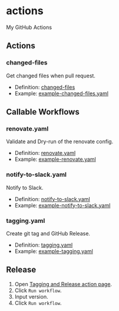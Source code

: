 # actions
My GitHub Actions

## Actions

### changed-files
Get changed files when pull request.

- Definition: [changed-files](./.github/actions/changed-files/action.yml)
- Example: [example-changed-files.yaml](./.github/workflows/example-changed-files.yaml)

## Callable Workflows

### renovate.yaml
Validate and Dry-run of the renovate config.

- Definition: [renovate.yaml](./.github/workflows/renovate.yaml)
- Example: [example-renovate.yaml](./.github/workflows/example-renovate.yaml)

### notify-to-slack.yaml
Notify to Slack.

- Definition: [notify-to-slack.yaml](./.github/workflows/notify-to-slack.yaml)
- Example: [example-notify-to-slack.yaml](./.github/workflows/example-notify-to-slack.yaml)

### tagging.yaml
Create git tag and GitHub Release.

- Definition: [tagging.yaml](./.github/workflows/tagging.yaml)
- Example: [example-tagging.yaml](./.github/workflows/example-tagging.yaml)

## Release
1. Open [Tagging and Release action page](https://github.com/korosuke613/actions/actions/workflows/tagging.yaml).
2. Click `Run workflow`.
3. Input version.
4. Click `Run workflow`.
